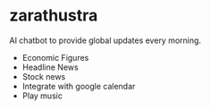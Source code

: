 # zarathustra
AI chatbot to provide global updates every morning.

- Economic Figures
- Headline News
- Stock news
- Integrate with google calendar
- Play music
